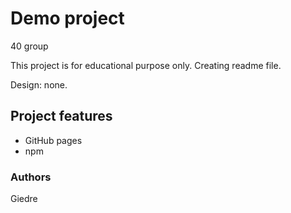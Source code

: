 # Demo project

40 group 

This project is for educational purpose only. Creating readme file.

Design: none.

## Project features

- GitHub pages
- npm

### Authors

Giedre


